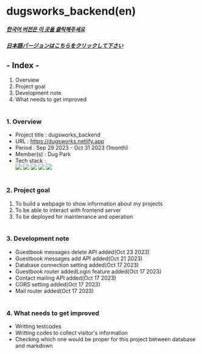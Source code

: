 # dugsworks_backend(en)

##### [한국어 버전은 이 곳을 클릭해주세요](README.md)

##### [日本語バージョンはこちらをクリックして下さい](README_JP.md)

## - Index -

1. Overview
2. Project goal
3. Development note
4. What needs to get improved
   </br>
   </br>

### 1. Overview

- Project title : dugsworks_backend
- URL : https://dugsworks.netlify.app
- Period : Sep 29 2023 - Oct 31 2023 (1month)
- Member(s) : Dug Park
- Tech stack : </br>
  <img src="https://img.shields.io/badge/node.js-339933?style=for-the-badge&logo=node.js&logoColor=white">
  <img src="https://img.shields.io/badge/express-000000?style=for-the-badge&logo=express&logoColor=white">
  <img src="https://img.shields.io/badge/Typescript-3178C6?style=for-the-badge&logo=Typescript&logoColor=white">
  <img src="https://img.shields.io/badge/Postman-FF6C37?style=for-the-badge&logo=Postman&logoColor=white">
  <img src="https://img.shields.io/badge/Git-F05032?style=for-the-badge&logo=Git&logoColor=white">
  </br>
  </br>

### 2. Project goal

1. To build a webpage to show information about my projects
2. To be able to interact with frontend server
3. To be deployed for maintenance and operation
   </br>
   </br>

### 3. Development note

- Guestbook messages delete API added(Oct 23 2023)
- Guestbook messages add API added(Oct 21 2023)
- Database connection setting added(Oct 17 2023)
- Guestbook router addedLogin feature added(Oct 17 2023)
- Contact mailing API added(Oct 17 2023)
- CORS setting added(Oct 17 2023)
- Mail router added(Oct 17 2023)
  </br>
  </br>

### 4. What needs to get improved

- Writting testcodes
- Writting codes to collect visitor's information
- Checking which one would be proper for this project between database and markdown
